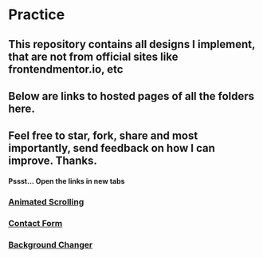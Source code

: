 # Practice
## This repository contains all designs I implement, that are not from official sites like frontendmentor.io, etc
## Below are links to hosted pages of all the folders here.
## Feel free to star, fork, share and most importantly, send feedback on how I can improve. Thanks.
#### Pssst... Open the links in new tabs 
### [Animated Scrolling][1]
### [Contact Form][2]
### [Background Changer][3]

[1]: https://
[2]: https://adevcalledbravo.github.io/Practice/Contact%20form/index.html
[3]: https://adevcalledbravo.github.io/Practice/Background%20changer/index.html
